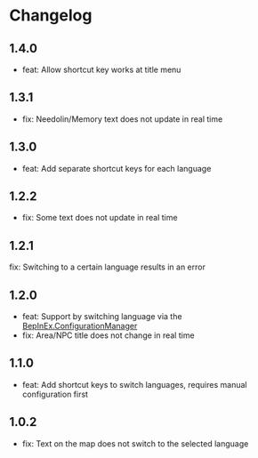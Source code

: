 # Changelog

## 1.4.0
* feat: Allow shortcut key works at title menu

## 1.3.1
* fix: Needolin/Memory text does not update in real time

## 1.3.0
* feat: Add separate shortcut keys for each language

## 1.2.2
* fix: Some text does not update in real time

## 1.2.1
fix: Switching to a certain language results in an error

## 1.2.0
* feat: Support by switching language via the [BepInEx.ConfigurationManager](https://github.com/BepInEx/BepInEx.ConfigurationManager)
* fix: Area/NPC title does not change in real time

## 1.1.0
* feat: Add shortcut keys to switch languages, requires manual configuration first

## 1.0.2
* fix: Text on the map does not switch to the selected language